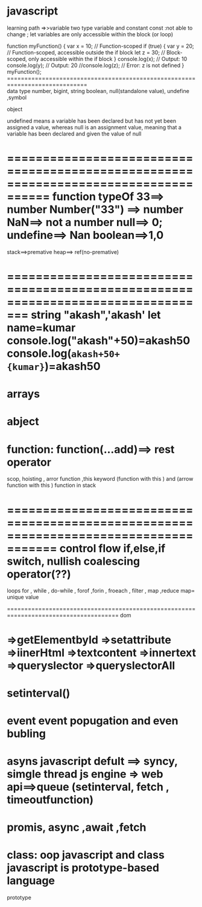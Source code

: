 # javascript

learning path
=>>variable
two type variable and constant
const :not able to change ;
let variables are only accessible within the block (or loop)

function myFunction() {
var x = 10; // Function-scoped
if (true) {
var y = 20; // Function-scoped, accessible outside the if block
let z = 30; // Block-scoped, only accessible within the if block
}
console.log(x); // Output: 10
console.log(y); // Output: 20
//console.log(z); // Error: z is not defined
}
myFunction();
=============================================================================\
data type
number, bigint, string boolean, null(standalone value), undefine ,symbol

object

undefined means a variable has been declared but has not yet been assigned a value, whereas null is an assignment value, meaning that a variable has been declared and given the value of null

====================================================================================
function
typeOf
33==> number
Number("33") ==> number
NaN==> not a number
null==> 0;
undefine==> Nan
boolean==>1,0
================================================================================
stack==>premative
heap==> ref(no-premative)

=================================================================================
string
"akash",'akash'
let name=kumar
console.log("akash"+50)=akash50
console.log(`akash+50+{kumar}`)=akash50
======================================================================================
arrays
=====================================================================================
abject
=====================================================================================
function:
function(...add)==> rest operator
=====================================================================================
scop, hoisting , arror function ,this keyword (function with this ) and (arrow function with this )
function in stack

=====================================================================================
control flow
if,else,if switch, nullish coalescing operator(??)
======================================================================================
loops
for , while , do-while , forof ,forin , froeach , filter , map ,reduce
map= unique value

======================================================================================
dom

=>getElementbyId
=>setattribute
=>iinerHtml
=>textcontent
=>innertext
=>queryslector
=>queryslectorAll
======================================================================================
setinterval()
======================================================================================
event
event popugation and even bubling
======================================================================================
asyns javascript
defult ==> syncy, simgle thread
js engine => web api==>queue (setinterval, fetch , timeoutfunction)
=====================================================================================
promis, async ,await ,fetch
=====================================================================================
class: oop
javascript and class
javascript is prototype-based language
=====================================================================================
prototype
